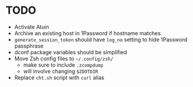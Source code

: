 # TODO

- Activate Atuin
- Archive an existing host in 1Password if hostname matches
- `generate_session_token` should have `log_no` setting to hide 1Password passphrase
- dconf package variables should be simplified
- Move Zsh config files to `~/.config/zsh/`
  - make sure to include `.zcompdump`
  - will involve changing `$ZDOTDIR`
- Replace `cht.sh` script with `curl` alias
